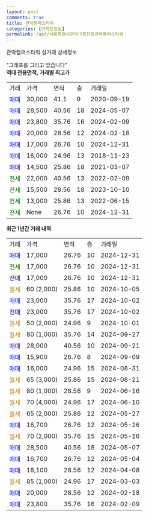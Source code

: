 ```yaml
---
layout: post
comments: true
title: 관악캠퍼스타워
categories: [아파트정보]
permalink: /apt/서울특별시관악구봉천동관악캠퍼스타워
---
```


관악캠퍼스타워 실거래 상세정보

<script type="text/javascript">
  google.charts.load('current', {'packages':['line', 'corechart']});
  google.charts.setOnLoadCallback(drawChart);

  function drawChart() {
    var data = new google.visualization.DataTable();
    data.addColumn('date', '거래일');
    data.addColumn('number', "매매");
    data.addColumn('number', "전세");
    data.addColumn('number', "전매");

    data.addRows([[new Date(Date.parse("2024-12-31")), 17000, null, null], [new Date(Date.parse("2024-12-31")), null, 17000, null], [new Date(Date.parse("2024-12-31")), null, null, 17000], [new Date(Date.parse("2024-10-05")), null, null, null], [new Date(Date.parse("2024-10-02")), 23000, null, null], [new Date(Date.parse("2024-10-02")), null, null, 23000], [new Date(Date.parse("2024-10-01")), null, null, null], [new Date(Date.parse("2024-09-27")), null, null, null], [new Date(Date.parse("2024-09-21")), 28000, null, null], [new Date(Date.parse("2024-09-09")), 15900, null, null], [new Date(Date.parse("2024-08-31")), 16000, null, null], [new Date(Date.parse("2024-08-21")), null, null, null], [new Date(Date.parse("2024-06-16")), null, null, null], [new Date(Date.parse("2024-06-10")), null, null, null], [new Date(Date.parse("2024-05-27")), null, null, null], [new Date(Date.parse("2024-05-26")), 16700, null, null], [new Date(Date.parse("2024-05-16")), null, null, null], [new Date(Date.parse("2024-05-07")), 28500, null, null], [new Date(Date.parse("2024-05-04")), 16700, null, null], [new Date(Date.parse("2024-04-08")), 18100, null, null], [new Date(Date.parse("2024-03-03")), null, null, null], [new Date(Date.parse("2024-02-18")), 20000, null, null], [new Date(Date.parse("2024-02-09")), 23800, null, null]]);

    var options = {
      hAxis: {
        format: 'yyyy/MM/dd'
      },    
      lineWidth: 0,
      pointsVisible: true,    
      title: '최근 1년간 유형별 실거래가 분포',
      legend: { position: 'bottom' }
    };

    var formatter = new google.visualization.NumberFormat({pattern:'###,###'} );
    formatter.format(data, 1);
    formatter.format(data, 2);
    
    setTimeout(function() {
        var chart = new google.visualization.LineChart(document.getElementById('columnchart_material'));
        chart.draw(data, (options));
        document.getElementById('loading').style.display = 'none';
    }, 200);
  }
</script>


<div id="loading" style="z-index:20; display: block; margin-left: 0px">"그래프를 그리고 있습니다"</div>
<div id="columnchart_material" style="width: 95%; margin-left: 0px; display: block"></div>
<!-- contents start -->
<b>역대 전용면적, 거래별 최고가</b>
<table class="sortable">
    <tr>
      <td>거래</td>
      <td>가격</td>
      <td>면적</td>
      <td>층</td>
      <td>거래일</td>
    </tr>
        <tr>
          <td><a style="color: blue">매매</a></td>
          <td>30,000</td>
          <td>41.1</td>
          <td>9</td>
          <td>2020-09-19</td>
        </tr>            <tr>
          <td><a style="color: blue">매매</a></td>
          <td>28,500</td>
          <td>40.56</td>
          <td>18</td>
          <td>2024-05-07</td>
        </tr>            <tr>
          <td><a style="color: blue">매매</a></td>
          <td>23,800</td>
          <td>35.76</td>
          <td>16</td>
          <td>2024-02-09</td>
        </tr>            <tr>
          <td><a style="color: blue">매매</a></td>
          <td>20,000</td>
          <td>28.56</td>
          <td>12</td>
          <td>2024-02-18</td>
        </tr>            <tr>
          <td><a style="color: blue">매매</a></td>
          <td>17,000</td>
          <td>26.76</td>
          <td>10</td>
          <td>2024-12-31</td>
        </tr>            <tr>
          <td><a style="color: blue">매매</a></td>
          <td>16,000</td>
          <td>24.96</td>
          <td>13</td>
          <td>2018-11-23</td>
        </tr>            <tr>
          <td><a style="color: blue">매매</a></td>
          <td>14,500</td>
          <td>25.86</td>
          <td>18</td>
          <td>2021-03-07</td>
        </tr>        
        <tr>
              <td><a style="color: darkgreen">전세</a></td>
              <td>22,000</td>
              <td>40.56</td>
              <td>13</td>
              <td>2022-02-09</td>
            </tr>            <tr>
              <td><a style="color: darkgreen">전세</a></td>
              <td>15,500</td>
              <td>28.56</td>
              <td>18</td>
              <td>2023-10-10</td>
            </tr>            <tr>
              <td><a style="color: darkgreen">전세</a></td>
              <td>13,000</td>
              <td>25.86</td>
              <td>13</td>
              <td>2022-06-15</td>
            </tr>            <tr>
              <td><a style="color: darkgreen">전세</a></td>
              <td>None</td>
              <td>26.76</td>
              <td>10</td>
              <td>2024-12-31</td>
            </tr>        
    
</table>

<b>최근 1년간 거래 내역</b>

<table class="sortable">
    <tr>
      <td>거래</td>
      <td>가격</td>
      <td>면적</td>
      <td>층</td>
      <td>거래일</td>
    </tr>
    <tr>
      <td><a style="color: blue">매매</a></td>
      <td>17,000</td>
      <td>26.76</td>
      <td>10</td>
      <td>2024-12-31</td>
    </tr>          <tr>
      <td><a style="color: darkgreen">전세</a></td>
      <td>17,000</td>
      <td>26.76</td>
      <td>10</td>
      <td>2024-12-31</td>
    </tr>          <tr>
      <td><a style="color: darkblue">전매</a></td>
      <td>17,000</td>
      <td>26.76</td>
      <td>10</td>
      <td>2024-12-31</td>
    </tr>          <tr>
      <td><a style="color: darkgoldenrod">월세</a></td>
      <td>60 (2,000)</td>
      <td>25.86</td>
      <td>10</td>
      <td>2024-10-05</td>
    </tr>          <tr>
      <td><a style="color: blue">매매</a></td>
      <td>23,000</td>
      <td>35.76</td>
      <td>17</td>
      <td>2024-10-02</td>
    </tr>          <tr>
      <td><a style="color: darkblue">전매</a></td>
      <td>23,000</td>
      <td>35.76</td>
      <td>17</td>
      <td>2024-10-02</td>
    </tr>          <tr>
      <td><a style="color: darkgoldenrod">월세</a></td>
      <td>50 (2,000)</td>
      <td>24.96</td>
      <td>9</td>
      <td>2024-10-01</td>
    </tr>          <tr>
      <td><a style="color: darkgoldenrod">월세</a></td>
      <td>80 (1,000)</td>
      <td>35.76</td>
      <td>14</td>
      <td>2024-09-27</td>
    </tr>          <tr>
      <td><a style="color: blue">매매</a></td>
      <td>28,000</td>
      <td>40.56</td>
      <td>10</td>
      <td>2024-09-21</td>
    </tr>          <tr>
      <td><a style="color: blue">매매</a></td>
      <td>15,900</td>
      <td>26.76</td>
      <td>8</td>
      <td>2024-09-09</td>
    </tr>          <tr>
      <td><a style="color: blue">매매</a></td>
      <td>16,000</td>
      <td>24.96</td>
      <td>15</td>
      <td>2024-08-31</td>
    </tr>          <tr>
      <td><a style="color: darkgoldenrod">월세</a></td>
      <td>65 (3,000)</td>
      <td>25.86</td>
      <td>15</td>
      <td>2024-08-21</td>
    </tr>          <tr>
      <td><a style="color: darkgoldenrod">월세</a></td>
      <td>80 (1,000)</td>
      <td>28.56</td>
      <td>9</td>
      <td>2024-06-16</td>
    </tr>          <tr>
      <td><a style="color: darkgoldenrod">월세</a></td>
      <td>70 (4,000)</td>
      <td>24.96</td>
      <td>17</td>
      <td>2024-06-10</td>
    </tr>          <tr>
      <td><a style="color: darkgoldenrod">월세</a></td>
      <td>65 (2,000)</td>
      <td>25.86</td>
      <td>12</td>
      <td>2024-05-27</td>
    </tr>          <tr>
      <td><a style="color: blue">매매</a></td>
      <td>16,700</td>
      <td>26.76</td>
      <td>12</td>
      <td>2024-05-26</td>
    </tr>          <tr>
      <td><a style="color: darkgoldenrod">월세</a></td>
      <td>70 (2,000)</td>
      <td>35.76</td>
      <td>15</td>
      <td>2024-05-16</td>
    </tr>          <tr>
      <td><a style="color: blue">매매</a></td>
      <td>28,500</td>
      <td>40.56</td>
      <td>18</td>
      <td>2024-05-07</td>
    </tr>          <tr>
      <td><a style="color: blue">매매</a></td>
      <td>16,700</td>
      <td>26.76</td>
      <td>12</td>
      <td>2024-05-04</td>
    </tr>          <tr>
      <td><a style="color: blue">매매</a></td>
      <td>18,100</td>
      <td>28.56</td>
      <td>12</td>
      <td>2024-04-08</td>
    </tr>          <tr>
      <td><a style="color: darkgoldenrod">월세</a></td>
      <td>85 (1,000)</td>
      <td>24.96</td>
      <td>17</td>
      <td>2024-03-03</td>
    </tr>          <tr>
      <td><a style="color: blue">매매</a></td>
      <td>20,000</td>
      <td>28.56</td>
      <td>12</td>
      <td>2024-02-18</td>
    </tr>          <tr>
      <td><a style="color: blue">매매</a></td>
      <td>23,800</td>
      <td>35.76</td>
      <td>16</td>
      <td>2024-02-09</td>
    </tr>      </table>
<!-- contents end -->    

